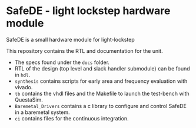 # SafeDE - light lockstep hardware module

SafeDE is a small hardware module for light-lockstep

This repository contains the RTL and documentation for the unit.

- The specs found under the `docs` folder.
- RTL of the design (top level and slack handler submodule) can be found in `hdl`.
- `synthesis` contains scripts for early area and frequency evaluation with vivado.
- `tb` contains the vhdl files and the Makefile to launch the test-bench with QuestaSim.
- `Baremetal_Drivers` contains a c library to configure and control SafeDE in a baremetal system.
- `ci` contains files for the continuous integration.

